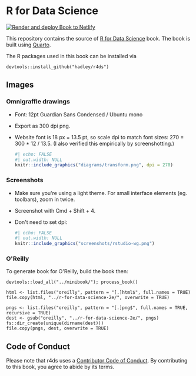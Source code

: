# R for Data Science

<!-- badges: start -->

[![Render and deploy Book to Netlify](https://github.com/hadley/r4ds/actions/workflows/quarto-book-netlify.yaml/badge.svg)](https://github.com/hadley/r4ds/actions/workflows/quarto-book-netlify.yaml)

<!-- badges: end -->

This repository contains the source of [R for Data Science](http://r4ds.hadley.nz) book.
The book is built using [Quarto](https://quarto.org/).

The R packages used in this book can be installed via

```{r}
devtools::install_github("hadley/r4ds")
```

## Images

### Omnigraffle drawings

-   Font: 12pt Guardian Sans Condensed / Ubuntu mono

-   Export as 300 dpi png.

-   Website font is 18 px = 13.5 pt, so scale dpi to match font sizes: 270 = 300 \* 12 / 13.5.
    (I also verified this empirically by screenshotting.)

    ``` r
    #| echo: FALSE
    #| out.width: NULL
    knitr::include_graphics("diagrams/transform.png", dpi = 270)
    ```

### Screenshots

-   Make sure you're using a light theme.
    For small interface elements (eg. toolbars), zoom in twice.

-   Screenshot with Cmd + Shift + 4.

-   Don't need to set dpi:

    ``` r
    #| echo: FALSE
    #| out.width: NULL
    knitr::include_graphics("screenshots/rstudio-wg.png")
    ```

### O'Reilly

To generate book for O'Reilly, build the book then:

```{r}
devtools::load_all("../minibook/"); process_book()

html <- list.files("oreilly", pattern = "[.]html$", full.names = TRUE)
file.copy(html, "../r-for-data-science-2e/", overwrite = TRUE)

pngs <- list.files("oreilly", pattern = "[.]png$", full.names = TRUE, recursive = TRUE)
dest <- gsub("oreilly", "../r-for-data-science-2e/", pngs)
fs::dir_create(unique(dirname(dest)))
file.copy(pngs, dest, overwrite = TRUE)
```

## Code of Conduct

Please note that r4ds uses a [Contributor Code of Conduct](https://contributor-covenant.org/version/2/0/CODE_OF_CONDUCT.html).
By contributing to this book, you agree to abide by its terms.
